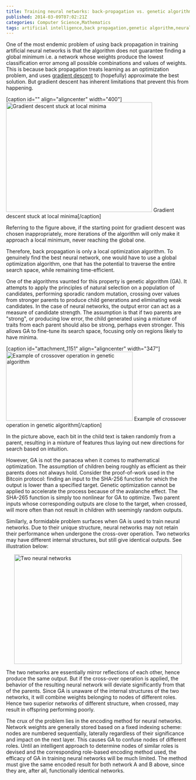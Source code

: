 ```yaml
---
title: Training neural networks: back-propagation vs. genetic algorithms
published: 2014-03-09T07:02:21Z
categories: Computer Science,Mathematics
tags: artificial intelligence,back propagation,genetic algorithm,neural network
---
```


<p>One of the most endemic problem of using back propagation in training artificial neural networks is that the algorithm does not guarantee finding a global minimum i.e. a network whose weights produce the lowest classification error among all possible combinations and values of weights. This is because back propagation treats learning as an optimization problem, and uses <a title="Gradient descent" href="http://en.wikipedia.org/wiki/Gradient_descent" target="_blank">gradient descent</a> to (hopefully) approximate the best solution. But gradient descent has inherent limitations that prevent this from happening. </p>
[caption id="" align="aligncenter" width="400"]<a href="https://static.thinkingandcomputing.com/2014/03/bprop.png"><img class=" " alt="Gradient descent stuck at local minima" src="https://static.thinkingandcomputing.com/2014/03/bprop.png" width="400" height="300" /></a> Gradient descent stuck at local minima[/caption]
<p><!--more--></p>
<p>Referring to the figure above, if the starting point for gradient descent was chosen inappropriately, more iterations of the algorithm will only make it approach a local minimum, never reaching the global one.</p>
<p>Therefore, back propagation is only a local optimization algorithm. To genuinely find the best neural network, one would have to use a global optimization algorithm, one that has the potential to traverse the entire search space, while remaining time-efficient.</p>
<p>One of the algorithms vaunted for this property is genetic algorithm (GA). It attempts to apply the principles of natural selection on a population of candidates, performing sporadic random mutation, crossing over values from stronger parents to produce child generations and eliminating weak candidates. In the case of neural networks, the output error can act as a measure of candidate strength. The assumption is that if two parents are "strong", or producing low error, the child generated using a mixture of traits from each parent should also be strong, perhaps even stronger. This allows GA to fine-tune its search space, focusing only on regions likely to have minima. </p>
[caption id="attachment_1151" align="aligncenter" width="347"]<a href="https://static.thinkingandcomputing.com/2014/03/crossover.png"><img class="size-full wp-image-1151" alt="Example of crossover operation in genetic algorithm" src="https://static.thinkingandcomputing.com/2014/03/crossover.png" width="347" height="189" /></a> Example of crossover operation in genetic algorithm[/caption]
<p style="text-align: left;">In the picture above, each bit in the child text is taken randomly from a parent, resulting in a mixture of features thus laying out new directions for search based on intuition. </p>
<p style="text-align: left;">However, GA is not the panacea when it comes to mathematical optimization. The assumption of children being roughly as efficient as their parents does not always hold. Consider the proof-of-work used in the Bitcoin protocol: finding an input to the SHA-256 function for which the output is lower than a specified target. Genetic optimization cannot be applied to accelerate the process because of the avalanche effect. The SHA-265 function is simply too nonlinear for GA to optimize. Two parent inputs whose corresponding outputs are close to the target, when crossed, will more often than not result in children with seemingly random outputs.</p>
<p style="text-align: left;">Similarly, a formidable problem surfaces when GA is used to train neural networks. Due to their unique structure, neural networks may not retain their performance when undergone the cross-over operation. Two networks may have different internal structures, but still give identical outputs. See illustration below: </p>
<p><a href="https://static.thinkingandcomputing.com/2014/03/nn.png"><img style="border-style: none; box-shadow: none; display: block; margin-left: auto; margin-right: auto;" alt="Two neural networks" src="https://static.thinkingandcomputing.com/2014/03/nn.png" width="460" height="300" /></a></p>
<p style="text-align: left;">The two networks are essentially mirror reflections of each other, hence produce the same output. But if the cross-over operation is applied, the behavior of the resulting neural network will deviate significantly from that of the parents. Since GA is unaware of the internal structures of the two networks, it will combine weights belonging to nodes of different roles. Hence two superior networks of different structure, when crossed, may result in offspring performing poorly.</p>
<p style="text-align: left;">The crux of the problem lies in the encoding method for neural networks. Network weights are generally stored based on a fixed indexing scheme: nodes are numbered sequentially, laterally regardless of their significance and impact on the next layer. This causes GA to confuse nodes of different roles. Until an intelligent approach to determine nodes of similar roles is devised and the corresponding role-based encoding method used, the efficacy of GA in training neural networks will be much limited. The method must give the same encoded result for both network A and B above, since they are, after all, functionally identical networks. </p>

